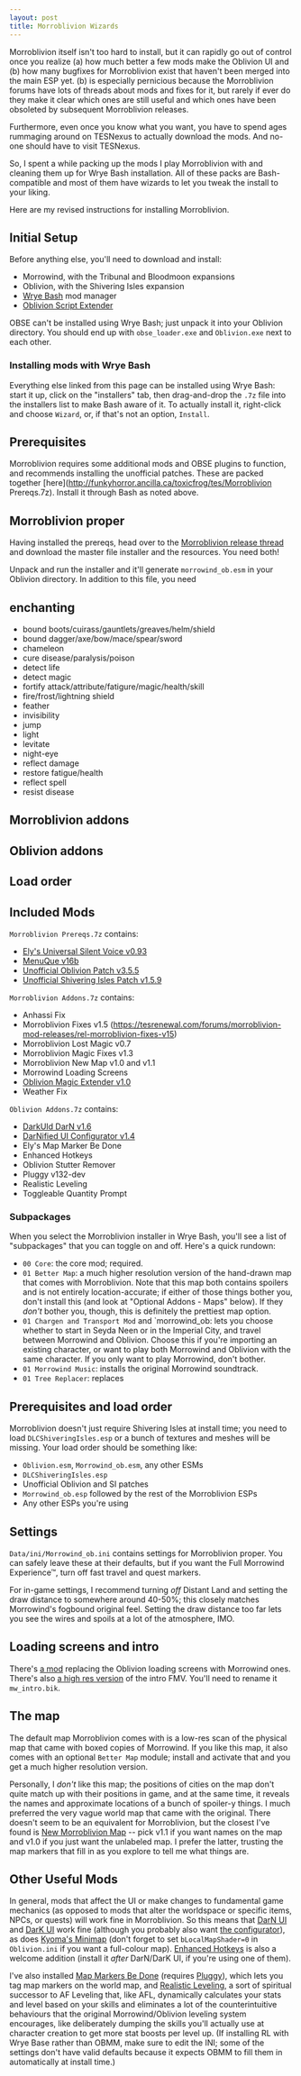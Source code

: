```yaml
---
layout: post
title: Morroblivion Wizards
---
```


Morroblivion itself isn't too hard to install, but it can rapidly go out of control once you realize (a) how much better a few mods make the Oblivion UI and (b) how many bugfixes for Morroblivion exist that haven't been merged into the main ESP yet. (b) is especially pernicious because the Morroblivion forums have lots of threads about mods and fixes for it, but rarely if ever do they make it clear which ones are still useful and which ones have been obsoleted by subsequent Morroblivion releases.

Furthermore, even once you know what you want, you have to spend ages rummaging around on TESNexus to actually download the mods. And no-one should have to visit TESNexus.

So, I spent a while packing up the mods I play Morroblivion with and cleaning them up for Wrye Bash installation. All of these packs are Bash-compatible and most of them have wizards to let you tweak the install to your liking.

Here are my revised instructions for installing Morroblivion.

## Initial Setup

Before anything else, you'll need to download and install:

 * Morrowind, with the Tribunal and Bloodmoon expansions
 * Oblivion, with the Shivering Isles expansion
 * [Wrye Bash](https://github.com/wrye-bash/wrye-bash/releases) mod manager
 * [Oblivion Script Extender](http://obse.silverlock.org/)

OBSE can't be installed using Wrye Bash; just unpack it into your Oblivion directory. You should end up with `obse_loader.exe` and `Oblivion.exe` next to each other.

### Installing mods with Wrye Bash

Everything else linked from this page can be installed using Wrye Bash: start it up, click on the "installers" tab, then drag-and-drop the `.7z` file into the installers list to make Bash aware of it. To actually install it, right-click and choose `Wizard`, or, if that's not an option, `Install`.

## Prerequisites

Morroblivion requires some additional mods and OBSE plugins to function, and recommends installing the unofficial patches. These are packed together [here](http://funkyhorror.ancilla.ca/toxicfrog/tes/Morroblivion Prereqs.7z). Install it through Bash as noted above.

## Morroblivion proper

Having installed the prereqs, head over to the [Morroblivion release thread](http://tesrenewal.com/forums/morroblivion/mods/753) and download the master file installer and the resources. You need both!

Unpack and run the installer and it'll generate `morrowind_ob.esm` in your Oblivion directory. In addition to this file, you need

## enchanting

- bound boots/cuirass/gauntlets/greaves/helm/shield
- bound dagger/axe/bow/mace/spear/sword
- chameleon
- cure disease/paralysis/poison
- detect life
- detect magic
- fortify attack/attribute/fatigure/magic/health/skill
- fire/frost/lightning shield
- feather
- invisibility
- jump
- light
- levitate
- night-eye
- reflect damage
- restore fatigue/health
- reflect spell
- resist disease



## Morroblivion addons
## Oblivion addons
## Load order
## Included Mods

`Morroblivion Prereqs.7z` contains:

  * [Ely's Universal Silent Voice v0.93](http://www.nexusmods.com/oblivion/mods/16622/?)
  * [MenuQue v16b](http://www.nexusmods.com/oblivion/mods/32200/?)
  * [Unofficial Oblivion Patch v3.5.5](http://www.nexusmods.com/oblivion/mods/5296/?)
  * [Unofficial Shivering Isles Patch v1.5.9](http://www.nexusmods.com/oblivion/mods/10739/?)

`Morroblivion Addons.7z` contains:

  * Anhassi Fix
  * Morroblivion Fixes v1.5 (https://tesrenewal.com/forums/morroblivion-mod-releases/rel-morroblivion-fixes-v15)
  * Morroblivion Lost Magic v0.7
  * Morroblivion Magic Fixes v1.3
  * Morroblivion New Map v1.0 and v1.1
  * Morrowind Loading Screens
  * [Oblivion Magic Extender v1.0](http://www.nexusmods.com/oblivion/mods/31981/?)
  * Weather Fix

`Oblivion Addons.7z` contains:

  * [DarkUId DarN v1.6](http://www.nexusmods.com/oblivion/mods/11280/?)
  * [DarNified UI Configurator v1.4](http://www.nexusmods.com/oblivion/mods/34792/?)
  * Ely's Map Marker Be Done
  * Enhanced Hotkeys
  * Oblivion Stutter Remover
  * Pluggy v132-dev
  * Realistic Leveling
  * Toggleable Quantity Prompt


### Subpackages

When you select the Morroblivion installer in Wrye Bash, you'll see a list of "subpackages" that you can toggle on and off. Here's a quick rundown:

 * `00 Core`: the core mod; required.
 * `01 Better Map`: a much higher resolution version of the hand-drawn map that comes with Morroblivion. Note that this map both contains spoilers and is not entirely location-accurate; if either of those things bother you, don't install this (and look at "Optional Addons - Maps" below). If they *don't* bother you, though, this is definitely the prettiest map option.
 * `01 Chargen and Transport Mod` and `morrowind_ob: lets you choose whether to start in Seyda Neen or in the Imperial City, and travel between Morrowind and Oblivion. Choose this if you're importing an existing character, or want to play both Morrowind and Oblivion with the same character. If you only want to play Morrowind, don't bother.
 * `01 Morrowind Music`: installs the original Morrowind soundtrack.
 * `01 Tree Replacer`: replaces

## Prerequisites and load order

Morroblivion doesn't just require Shivering Isles at install time; you need to load `DLCShiveringIsles.esp` or a bunch of textures and meshes will be missing. Your load order should be something like:

 * `Oblivion.esm`, `Morrowind_ob.esm`, any other ESMs
 * `DLCShiveringIsles.esp`
 * Unofficial Oblivion and SI patches
 * `Morrowind_ob.esp` followed by the rest of the Morroblivion ESPs
 * Any other ESPs you're using

## Settings

`Data/ini/Morrowind_ob.ini` contains settings for Morroblivion proper. You can safely leave these at their defaults, but if you want the Full Morrowind Experience™, turn off fast travel and quest markers.

For in-game settings, I recommend turning *off* Distant Land and setting the draw distance to somewhere around 40-50%; this closely matches Morrowind's fogbound original feel. Setting the draw distance too far lets you see the wires and spoils at a lot of the atmosphere, IMO.

## Loading screens and intro

There's [a mod](https://tesrenewal.com/forums/oblivion/morroblivion-mod-releases/3776) replacing the Oblivion loading screens with Morrowind ones. There's also [a high res version](http://www.nexusmods.com/morrowind/mods/39329/?) of the intro FMV. You'll need to rename it `mw_intro.bik`.

## The map

The default map Morroblivion comes with is a low-res scan of the physical map that came with boxed copies of Morrowind. If you like this map, it also comes with an optional `Better Map` module; install and activate that and you get a much higher resolution version.

Personally, I *don't* like this map; the positions of cities on the map don't quite match up with their positions in game, and at the same time, it reveals the names and approximate locations of a bunch of spoiler-y things. I much preferred the very vague world map that came with the original. There doesn't seem to be an equivalent for Morroblivion, but the closest I've found is [New Morroblivion Map](http://www.nexusmods.com/oblivion/mods/40283/?) -- pick v1.1 if you want names on the map and v1.0 if you just want the unlabeled map. I prefer the latter, trusting the map markers that fill in as you explore to tell me what things are.

## Other Useful Mods

In general, mods that affect the UI or make changes to fundamental game mechanics (as opposed to mods that alter the worldspace or specific items, NPCs, or quests) will work fine in Morroblivion. So this means that [DarN UI](http://www.nexusmods.com/oblivion/mods/10763/?) and [DarK UI](http://www.nexusmods.com/oblivion/mods/11280/?) work fine (although you probably also want [the configurator](http://www.nexusmods.com/oblivion/mods/34792/?)), as does [Kyoma's Minimap](http://www.nexusmods.com/oblivion/mods/26220/?) (don't forget to set `bLocalMapShader=0` in `Oblivion.ini` if you want a full-colour map). [Enhanced Hotkeys](http://www.nexusmods.com/oblivion/mods/34735/?) is also a welcome addition (install it *after* DarN/DarK UI, if you're using one of them).

I've also installed [Map Markers Be Done](http://www.nexusmods.com/oblivion/mods/18501/?) (requires [Pluggy](http://www.nexusmods.com/oblivion/mods/23979/?)), which lets you tag map markers on the world map, and [Realistic Leveling](http://www.nexusmods.com/oblivion/mods/13879/?), a sort of spiritual successor to AF Leveling that, like AFL, dynamically calculates your stats and level based on your skills and eliminates a lot of the counterintuitive behaviours that the original Morrowind/Oblivion leveling system encourages, like deliberately dumping the skills you'll actually use at character creation to get more stat boosts per level up. (If installing RL with Wrye Base rather than OBMM, make sure to edit the INI; some of the settings don't have valid defaults because it expects OBMM to fill them in automatically at install time.)
